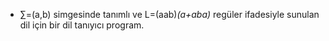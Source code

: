 - ∑=(a,b) simgesinde tanımlı ve L=(aab)*(a+aba)* regüler ifadesiyle sunulan dil için bir dil tanıyıcı program.